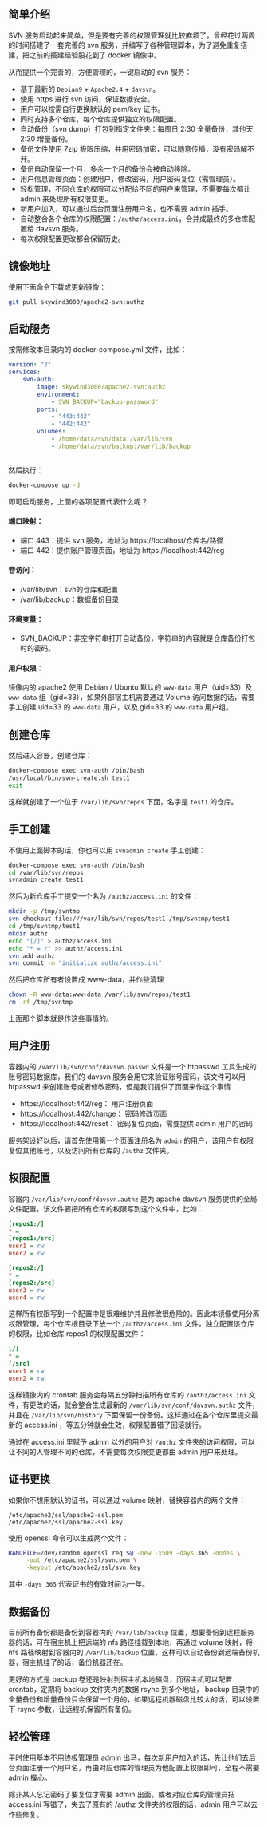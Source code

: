 ## 简单介绍

SVN 服务启动起来简单，但是要有完善的权限管理就比较麻烦了，曾经花过两周的时间搭建了一套完善的 svn 服务，并编写了各种管理脚本，为了避免重复搭建，把之前的搭建经验股花到了 docker 镜像中。

从而提供一个完善的，方便管理的，一键启动的 svn 服务：


- 基于最新的 `Debian9` + `Apache2.4` + `davsvn`。
- 使用 https 进行 svn 访问，保证数据安全。
- 用户可以按需自行更换默认的 pem/key 证书。
- 同时支持多个仓库，每个仓库提供独立的权限配置。
- 自动备份（svn dump）打包到指定文件夹：每周日 2:30 全量备份，其他天 2:30 增量备份。
- 备份文件使用 7zip 极限压缩，并用密码加密，可以随意传播，没有密码解不开。
- 备份自动保留一个月，多余一个月的备份会被自动移除。
- 用户信息管理页面：创建用户，修改密码，用户密码复位（需管理员）。
- 轻松管理，不同仓库的权限可以分配给不同的用户来管理，不需要每次都让 admin 来处理所有权限变更。
- 新用户加入，可以通过后台页面注册用户名，也不需要 admin 插手。
- 自动整合各个仓库的权限配置：`/authz/access.ini`，合并成最终的多仓库配置给 davsvn 服务。
- 每次权限配置更改都会保留历史。

## 镜像地址

使用下面命令下载或更新镜像：

```bash
git pull skywind3000/apache2-svn:authz
```

## 启动服务

按需修改本目录内的 docker-compose.yml 文件，比如：

```yaml
version: "2"
services:
    svn-auth:
        image: skywind3000/apache2-svn:authz
        environment:
            - SVN_BACKUP="backup-password"
        ports:
            - "443:443"
            - "442:442"
        volumes:
            - /home/data/svn/data:/var/lib/svn
            - /home/data/svn/backup:/var/lib/backup
    
```

然后执行：

```bash
docker-compose up -d
```

即可启动服务，上面的各项配置代表什么呢？

#### 端口映射：

- 端口 443：提供 svn 服务，地址为 https://localhost/仓库名/路径
- 端口 442：提供账户管理页面，地址为 https://localhost:442/reg

#### 卷访问：

- /var/lib/svn：svn的仓库和配置
- /var/lib/backup：数据备份目录

#### 环境变量：

- SVN_BACKUP：非空字符串打开自动备份，字符串的内容就是仓库备份打包时的密码。

#### 用户权限：

镜像内的 apache2 使用 Debian / Ubuntu 默认的 `www-data` 用户（uid=33）及 `www-data` 组（gid=33），如果外部宿主机需要通过 Volume 访问数据的话，需要手工创建 uid=33 的 `www-data` 用户，以及 gid=33 的 `www-data` 用户组。


## 创建仓库

然后进入容器，创建仓库：

```bash
docker-compose exec svn-auth /bin/bash
/usr/local/bin/svn-create.sh test1
exit
```

这样就创建了一个位于 `/var/lib/svn/repos` 下面，名字是 `test1` 的仓库。

## 手工创建

不使用上面脚本的话，你也可以用 `svnadmin create` 手工创建：

```bash
docker-compose exec svn-auth /bin/bash
cd /var/lib/svn/repos
svnadmin create test1
```

然后为新仓库手工提交一个名为 `/authz/access.ini` 的文件：

```bash
mkdir -p /tmp/svntmp
svn checkout file:///var/lib/svn/repos/test1 /tmp/svntmp/test1
cd /tmp/svntmp/test1
mkdir authz
echo "[/]" > authz/access.ini
echo "* = r" >> authz/access.ini
svn add authz
svn commit -m "initialize authz/access.ini"

```

然后把仓库所有者设置成 www-data，并作些清理

```bash
chown -R www-data:www-data /var/lib/svn/repos/test1
rm -rf /tmp/svntmp
```

上面那个脚本就是作这些事情的。


## 用户注册

容器内的 `/var/lib/svn/conf/davsvn.passwd` 文件是一个 htpasswd 工具生成的账号密码数据库，我们的 davsvn 服务会用它来验证账号密码，该文件可以用 htpasswd 来创建账号或者修改密码，但是我们提供了页面来作这个事情：

- https://localhost:442/reg： 用户注册页面
- https://localhost:442/change： 密码修改页面
- https://localhost:442/reset： 密码复位页面，需要提供 admin 用户的密码

服务架设好以后，请首先使用第一个页面注册名为 `admin` 的用户，该用户有权限复位其他账号，以及访问所有仓库的 `/authz` 文件夹。

## 权限配置

容器内 `/var/lib/svn/conf/davsvn.authz` 是为 apache davsvn 服务提供的全局文件配置，该文件要把所有仓库的权限写到这个文件中，比如：

```ini
[repos1:/]
* = 
[repos1:/src]
user1 = rw
user2 = rw

[repos2:/]
* = 
[repos2:/src]
user3 = rw
user4 = rw

```

这样所有权限写到一个配置中是很难维护并且修改很危险的。因此本镜像使用分离权限管理，每个仓库根目录下放一个 `/authz/access.ini` 文件，独立配置该仓库的权限，比如仓库 repos1 的权限配置文件：

```ini
[/]
* = 
[/src]
user1 = rw
user2 = rw
```

这样镜像内的 crontab 服务会每隔五分钟扫描所有仓库的 `/authz/access.ini` 文件，有更改的话，就会整合生成最新的 `/var/lib/svn/conf/davsvn.authz` 文件，并且在 `/var/lib/svn/history` 下面保留一份备份。这样通过在各个仓库里提交最新的 access.ini ，等五分钟就会生效，权限配置错了回滚就行。

通过在 access.ini 里赋予 admin 以外的用户对 `/authz` 文件夹的访问权限，可以让不同的人管理不同的仓库，不需要每次权限变更都由 admin 用户来处理。


## 证书更换

如果你不想用默认的证书，可以通过 volume 映射，替换容器内的两个文件：

```text
/etc/apache2/ssl/apache2-ssl.pem
/etc/apache2/ssl/apache2-ssl.key
```

使用 openssl 命令可以生成两个文件：

```bash
RANDFILE=/dev/random openssl req $@ -new -x509 -days 365 -nodes \
     -out /etc/apache2/ssl/svn.pem \
     -keyout /etc/apache2/ssl/svn.key
```

其中 `-days 365` 代表证书的有效时间为一年。


## 数据备份

目前所有备份都是备份到容器内的 `/var/lib/backup` 位置，想要备份到远程服务器的话，可在宿主机上把远端的 nfs 路径挂载到本地，再通过 volume 映射，将 nfs 路径映射到容器内的 `/var/lib/backup` 位置，这样可以自动备份到远端备份机器，宿主机挂了的话，备份机器还在。

更好的方式是 backup 卷还是映射到宿主机本地磁盘，而宿主机可以配置 crontab，定期将 backup 文件夹内的数据 rsync 到多个地址， backup 目录中的全量备份和增量备份只会保留一个月的，如果远程机器磁盘比较大的话，可以设置下 rsync 参数，让远程机保留所有备份。


## 轻松管理

平时使用基本不用终极管理员 admin 出马，每次新用户加入的话，先让他们去后台页面注册一个用户名，再由对应仓库的管理员为他配置上权限即可，全程不需要 admin 操心。

除非某人忘记密码了要复位才需要 admin 出面，或者对应仓库的管理员把 access.ini 写错了，失去了原有的 /authz 文件夹的权限的话，admin 用户可以去作些修复。

